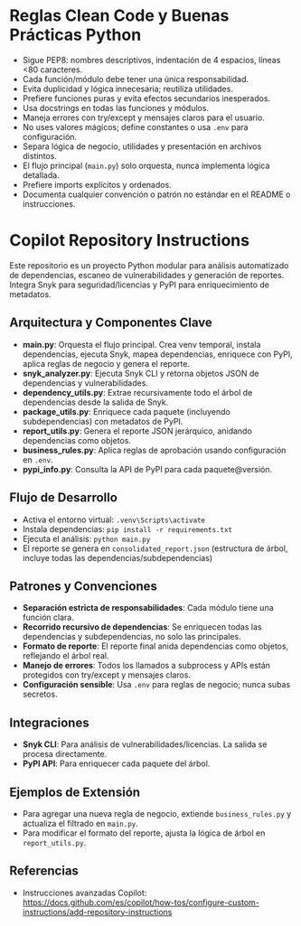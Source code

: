 # Reglas Clean Code y Buenas Prácticas Python

- Sigue PEP8: nombres descriptivos, indentación de 4 espacios, líneas <80 caracteres.
- Cada función/módulo debe tener una única responsabilidad.
- Evita duplicidad y lógica innecesaria; reutiliza utilidades.
- Prefiere funciones puras y evita efectos secundarios inesperados.
- Usa docstrings en todas las funciones y módulos.
- Maneja errores con try/except y mensajes claros para el usuario.
- No uses valores mágicos; define constantes o usa `.env` para configuración.
- Separa lógica de negocio, utilidades y presentación en archivos distintos.
- El flujo principal (`main.py`) solo orquesta, nunca implementa lógica detallada.
- Prefiere imports explícitos y ordenados.
- Documenta cualquier convención o patrón no estándar en el README o instrucciones.

# Copilot Repository Instructions

Este repositorio es un proyecto Python modular para análisis automatizado de dependencias, escaneo de vulnerabilidades y generación de reportes. Integra Snyk para seguridad/licencias y PyPI para enriquecimiento de metadatos.

## Arquitectura y Componentes Clave
- **main.py**: Orquesta el flujo principal. Crea venv temporal, instala dependencias, ejecuta Snyk, mapea dependencias, enriquece con PyPI, aplica reglas de negocio y genera el reporte.
- **snyk_analyzer.py**: Ejecuta Snyk CLI y retorna objetos JSON de dependencias y vulnerabilidades.
- **dependency_utils.py**: Extrae recursivamente todo el árbol de dependencias desde la salida de Snyk.
- **package_utils.py**: Enriquece cada paquete (incluyendo subdependencias) con metadatos de PyPI.
- **report_utils.py**: Genera el reporte JSON jerárquico, anidando dependencias como objetos.
- **business_rules.py**: Aplica reglas de aprobación usando configuración en `.env`.
- **pypi_info.py**: Consulta la API de PyPI para cada paquete@versión.

## Flujo de Desarrollo
- Activa el entorno virtual: `.venv\Scripts\activate`
- Instala dependencias: `pip install -r requirements.txt`
- Ejecuta el análisis: `python main.py`
- El reporte se genera en `consolidated_report.json` (estructura de árbol, incluye todas las dependencias/subdependencias)

## Patrones y Convenciones
- **Separación estricta de responsabilidades**: Cada módulo tiene una función clara.
- **Recorrido recursivo de dependencias**: Se enriquecen todas las dependencias y subdependencias, no solo las principales.
- **Formato de reporte**: El reporte final anida dependencias como objetos, reflejando el árbol real.
- **Manejo de errores**: Todos los llamados a subprocess y APIs están protegidos con try/except y mensajes claros.
- **Configuración sensible**: Usa `.env` para reglas de negocio; nunca subas secretos.

## Integraciones
- **Snyk CLI**: Para análisis de vulnerabilidades/licencias. La salida se procesa directamente.
- **PyPI API**: Para enriquecer cada paquete del árbol.

## Ejemplos de Extensión
- Para agregar una nueva regla de negocio, extiende `business_rules.py` y actualiza el filtrado en `main.py`.
- Para modificar el formato del reporte, ajusta la lógica de árbol en `report_utils.py`.

## Referencias
- Instrucciones avanzadas Copilot: https://docs.github.com/es/copilot/how-tos/configure-custom-instructions/add-repository-instructions
